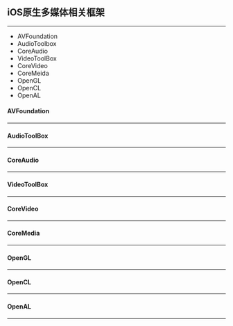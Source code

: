 ## iOS原生多媒体相关框架

-----

- AVFoundation
- AudioToolbox
- CoreAudio
- VideoToolBox
- CoreVideo
- CoreMeida
- OpenGL
- OpenCL
- OpenAL



#### AVFoundation

----------







#### AudioToolBox

------------





#### CoreAudio

-----------



#### VideoToolBox

---------



#### CoreVideo

---------



#### CoreMedia

---------



#### OpenGL

---------



#### OpenCL

--------





#### OpenAL

--------







